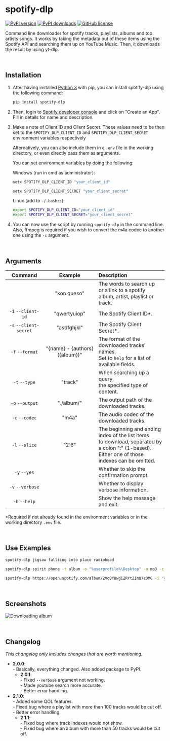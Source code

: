 # spotify-dlp
[![PyPI version](https://img.shields.io/pypi/v/spotify-dlp)](https://pypi.org/project/spotify-dlp/)
[![PyPI downloads](https://img.shields.io/pypi/dm/spotify-dlp)](https://pypi.org/project/spotify-dlp/)
[![GitHub license](https://img.shields.io/github/license/zWolfrost/spotify-dlp)](LICENSE)

Command line downloader for spotify tracks, playlists, albums and top artists songs.
It works by taking the metadata out of these items using the Spotify API and searching them up on YouTube Music.
Then, it downloads the result by using yt-dlp.


&nbsp;
## Installation
1. After having installed [Python 3](https://www.python.org/downloads/) with pip, you can install spotify-dlp using the following command:
	```bash
	pip install spotify-dlp
	```

2. Then, login to [Spotify developer console](https://developer.spotify.com/dashboard) and click on "Create an App". Fill in details for name and description.

3. Make a note of Client ID and Client Secret. These values need to be then set to the `SPOTIFY_DLP_CLIENT_ID` and `SPOTIFY_DLP_CLIENT_SECRET` environment variables respectively

	Alternatively, you can also include them in a `.env` file in the working directory, or even directly pass them as arguments.

	You can set environment variables by doing the following:

	Windows (run in cmd as administrator):
	```sh
	setx SPOTIFY_DLP_CLIENT_ID "your_client_id"
	```
	```sh
	setx SPOTIFY_DLP_CLIENT_SECRET "your_client_secret"
	```

	Linux (add to `~/.bashrc`):
	```sh
	export SPOTIFY_DLP_CLIENT_ID="your_client_id"
	export SPOTIFY_DLP_CLIENT_SECRET="your_client_secret"
	```

4. You can now use the script by running `spotify-dlp` in the command line.
	Also, ffmpeg is required if you wish to convert the m4a codec to another one using the `-c` argument.


&nbsp;
## Arguments
| Command                | Example                        | Description
|:-:                     |:-:                             |:-
|                        | "kon queso"                    | The words to search up<br>or a link to a spotify album, artist, playlist or track.
| `-i` `--client-id`     | "qwertyuiop"                   | The Spotify Client ID*.
| `-s` `--client-secret` | "asdfghjkl"                    | The Spotify Client Secret*.
| `-f` `--format`        | "{name} - {authors} ({album})" | The format of the downloaded tracks' names.<br>Set to `help` for a list of available fields.
| `-t` `--type`          | "track"                        | When searching up a query,<br>the specified type of content.
| `-o` `--output`        | "./album/"                     | The output path of the downloaded tracks.
| `-c` `--codec`         | "m4a"                          | The audio codec of the downloaded tracks.
| `-l` `--slice`         | "2:6"                          | The beginning and ending index of the list items<br>to download, separated by a colon ":" (1-based).<br>Either one of those indexes can be omitted.
| `-y` `--yes`           |                                | Whether to skip the confirmation prompt.
| `-v` `--verbose`       |                                | Whether to display verbose information.
| `-h` `--help`          |                                | Show the help message and exit.

*Required if not already found in the environment variables or in the working directory `.env` file.


&nbsp;
## Use Examples
```sh
spotify-dlp jigsaw falliing into place radiohead
```
```sh
spotify-dlp spirit phone -t album -o "%userprofile%\Desktop" -a mp3 -c
```
```sh
spotify-dlp https://open.spotify.com/album/2Vq0Y8wgiZRYtZ1mQ7zOMG -i "your_client_id" -s "your_client_secret"
```


&nbsp;
## Screenshots
![Downloading album](https://i.imgur.com/t5N1Og3.png)


&nbsp;
## Changelog
*This changelog only includes changes that are worth mentioning.*

- **2.0.0**:
<br>- Basically, everything changed. Also added package to PyPI.
	- **2.0.1**:
	<br>- Fixed `--verbose` argument not working.
	<br>- Made youtube search more accurate.
	<br>- Better error handling.
- **2.1.0**:
<br>- Added some QOL features.
<br>- Fixed bug where a playlist with more than 100 tracks would be cut off.
<br>- Better error handling.
	- **2.1.1**:
	<br>- Fixed bug where track indexes would not show.
	<br>- Fixed bug where an album with more than 50 tracks would be cut off.